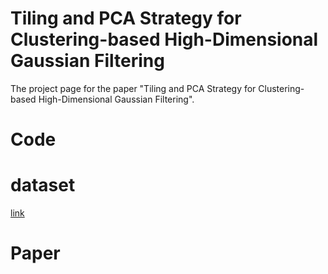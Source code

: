 # Tiling and PCA Strategy for Clustering-based High-Dimensional Gaussian Filtering
The project page for the paper "Tiling and PCA Strategy for Clustering-based High-Dimensional Gaussian Filtering".

# Code

# dataset
[link]()

# Paper
